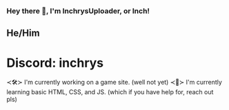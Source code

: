 ### Hey there 👋, I'm InchrysUploader, or Inch!
## He/Him
# Discord: inchrys

≺🛠️≻ I'm currently working on a game site. (well not yet)
≺🏫≻ I'm currently learning basic HTML, CSS, and JS.
(which if you have help for, reach out pls)

